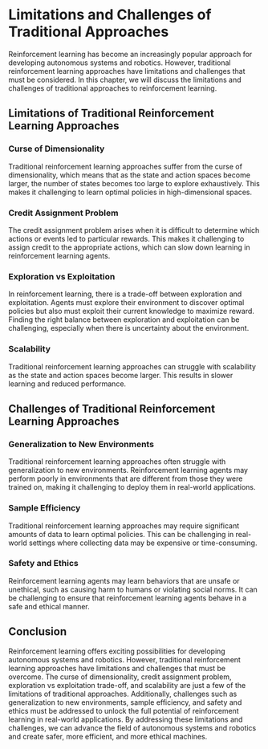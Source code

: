 Limitations and Challenges of Traditional Approaches
==========================================================================================

Reinforcement learning has become an increasingly popular approach for developing autonomous systems and robotics. However, traditional reinforcement learning approaches have limitations and challenges that must be considered. In this chapter, we will discuss the limitations and challenges of traditional approaches to reinforcement learning.

Limitations of Traditional Reinforcement Learning Approaches
------------------------------------------------------------

### Curse of Dimensionality

Traditional reinforcement learning approaches suffer from the curse of dimensionality, which means that as the state and action spaces become larger, the number of states becomes too large to explore exhaustively. This makes it challenging to learn optimal policies in high-dimensional spaces.

### Credit Assignment Problem

The credit assignment problem arises when it is difficult to determine which actions or events led to particular rewards. This makes it challenging to assign credit to the appropriate actions, which can slow down learning in reinforcement learning agents.

### Exploration vs Exploitation

In reinforcement learning, there is a trade-off between exploration and exploitation. Agents must explore their environment to discover optimal policies but also must exploit their current knowledge to maximize reward. Finding the right balance between exploration and exploitation can be challenging, especially when there is uncertainty about the environment.

### Scalability

Traditional reinforcement learning approaches can struggle with scalability as the state and action spaces become larger. This results in slower learning and reduced performance.

Challenges of Traditional Reinforcement Learning Approaches
-----------------------------------------------------------

### Generalization to New Environments

Traditional reinforcement learning approaches often struggle with generalization to new environments. Reinforcement learning agents may perform poorly in environments that are different from those they were trained on, making it challenging to deploy them in real-world applications.

### Sample Efficiency

Traditional reinforcement learning approaches may require significant amounts of data to learn optimal policies. This can be challenging in real-world settings where collecting data may be expensive or time-consuming.

### Safety and Ethics

Reinforcement learning agents may learn behaviors that are unsafe or unethical, such as causing harm to humans or violating social norms. It can be challenging to ensure that reinforcement learning agents behave in a safe and ethical manner.

Conclusion
----------

Reinforcement learning offers exciting possibilities for developing autonomous systems and robotics. However, traditional reinforcement learning approaches have limitations and challenges that must be overcome. The curse of dimensionality, credit assignment problem, exploration vs exploitation trade-off, and scalability are just a few of the limitations of traditional approaches. Additionally, challenges such as generalization to new environments, sample efficiency, and safety and ethics must be addressed to unlock the full potential of reinforcement learning in real-world applications. By addressing these limitations and challenges, we can advance the field of autonomous systems and robotics and create safer, more efficient, and more ethical machines.
